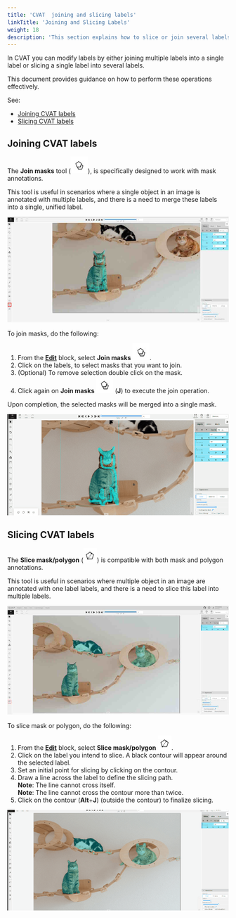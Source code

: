 ```yaml
---
title: 'CVAT  joining and slicing labels'
linkTitle: 'Joining and Slicing Labels'
weight: 18
description: 'This section explains how to slice or join several labels'
---
```


In CVAT you can modify labels by either joining multiple labels into
a single label or slicing a single label into several labels.

This document provides guidance on how to perform these operations effectively.

See:

- [Joining CVAT labels](#joining-cvat-labels)
- [Slicing CVAT labels](#slicing-cvat-labels)

## Joining CVAT labels

The **Join masks** tool (![Join masks tool icon](/images/join-masks-icon.jpg)),
is specifically designed to work with mask annotations.

This tool is useful in scenarios where a single object
in an image is annotated with multiple labels,
and there is a need to merge these labels into a single, unified label.

![Join masks](/images/joining-tool-01.jpg)

To join masks, do the following:

1. From the [**Edit**](/docs/manual/basics/controls-sidebar/#edit) block,
   select **Join masks** ![Join masks tool icon](/images/join-masks-icon.jpg).
2. Click on the labels, to select masks that you want to join.
3. (Optional) To remove selection double click on the mask.
4. Click again on **Join masks** ![Join masks tool icon](/images/join-masks-icon.jpg)
  (**J**) to execute the join operation.

Upon completion, the selected masks will be merged into a single mask.

![Join masks gif](/images/joining-tool-02.gif)

## Slicing CVAT labels

The **Slice mask/polygon** (![Slicing tool icon](/images/slicing-tool-icon.jpg))
is compatible with both mask and polygon annotations.

This tool is useful in scenarios where multiple object in an image
are annotated with one label labels,
and there is a need to slice this label into multiple labels.

![Slicing tool](/images/slicing-tool-01.jpg)

To slice mask or polygon, do the following:

1. From the [**Edit**](/docs/manual/basics/controls-sidebar/#edit) block,
   select **Slice mask/polygon** ![Slicing tool icon](/images/slicing-tool-icon.jpg).
2. Click on the label you intend to slice.
   A black contour will appear around the selected label.
3. Set an initial point for slicing by clicking on the contour.
4. Draw a line across the label to define the slicing path.
   <br> **Note**: The line cannot cross itself.
   <br> **Note**: The line cannot cross the contour more than twice.
5. Click on the contour (**Alt**+**J**) (outside the contour) to finalize slicing.

![Slicing tool](/images/slicing-tool-02.gif)
